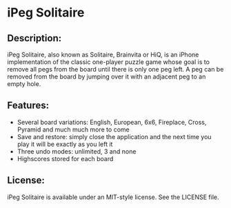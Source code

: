 iPeg Solitaire
==============

Description:
---------

iPeg Solitaire, also known as Solitaire, Brainvita or HiQ, is an iPhone implementation of the classic one-player puzzle game whose goal is to remove all pegs from the board until there is only one peg left. A peg can be removed from the board by jumping over it with an adjacent peg to an empty hole.

Features:
---------

+ Several board variations: English, European, 6x6, Fireplace, Cross, Pyramid and much much more to come
+ Save and restore: simply close the application and the next time you play it will be exactly as you left it
+ Three undo modes: unlimited, 3 and none
+ Highscores stored for each board

License:
--------

iPeg Solitaire is available under an MIT-style license. See the LICENSE file.
